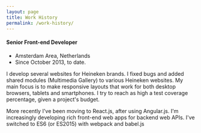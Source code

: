 ```yaml
---
layout: page
title: Work History
permalink: /work-history/
---
```


#### Senior Front-end Developer
* Amsterdam Area, Netherlands
* Since October 2013, to date.

I develop several websites for Heineken brands. I fixed bugs and added shared modules (Multimedia Gallery) to various Heineken websites. My main focus is to make responsive layouts that work for both desktop browsers, tablets and smartphones. I try to reach as high a test coverage percentage, given a project's budget.

More recently I've been moving to React.js, after using Angular.js. I'm increasingly developing rich front-end web apps for backend web APIs. I've switched to ES6 (or ES2015) with webpack and babel.js


